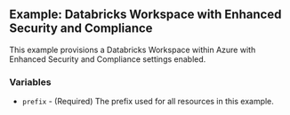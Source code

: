 ## Example: Databricks Workspace with Enhanced Security and Compliance

This example provisions a Databricks Workspace within Azure with Enhanced Security and Compliance settings enabled.

### Variables

* `prefix` - (Required) The prefix used for all resources in this example.
